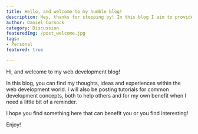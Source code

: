 ```yaml
---
title: Hello, and welcome to my humble blog!
description: Hey, thanks for stopping by! In this blog I aim to provide tutorials, experiences and anything & everything web dev.
author: Daniel Cornock
category: Discussion
featuredImg: /post_welcome.jpg
tags:
- Personal
featured: true

---
```


Hi, and welcome to my web development blog!

In this blog, you can find my thoughts, ideas and experiences within the web development world. I will also be posting tutorials for common development concepts, both to help others and for my own benefit when I need a little bit of a reminder.

I hope you find something here that can benefit you or you find interesting!

Enjoy!



